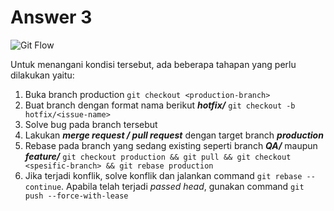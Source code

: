 # Answer 3

![Git Flow](https://lh3.googleusercontent.com/d/1KTJ2Vw46AoJCX_FQ7wkgSa3a_TmEGs5h=w1000)

Untuk menangani kondisi tersebut, ada beberapa tahapan yang perlu dilakukan yaitu:
1. Buka branch production `git checkout <production-branch>`
2. Buat branch dengan format nama berikut ***hotfix/<name-issue>*** `git checkout -b hotfix/<issue-name>`
3. Solve bug pada branch tersebut
4. Lakukan ***merge request / pull request*** dengan target branch ***production***
5. Rebase pada branch yang sedang existing seperti branch ***QA/<release-versioning>*** maupun ***feature/<ticket-name>*** `git checkout production && git pull && git checkout <spesific-branch> && git rebase production`
6. Jika terjadi konflik, solve konflik dan jalankan command `git rebase --continue`. Apabila telah terjadi _passed head_, gunakan command `git push --force-with-lease`
